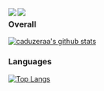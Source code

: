 <a href="https://github.com/anuraghazra/github-readme-stats">
  <img align="left" src="https://github-readme-stats.vercel.app/api/pin/?username=caduzeraa&repo=github-readme-stats" />
</a>
<a href="https://github.com/anuraghazra/convoychat">
  <img align="left" src="https://github-readme-stats.vercel.app/api/pin/?username=caduzeraa&repo=convoychat" />
</a>

### Overall
[![caduzeraa's github stats](https://github-readme-stats.vercel.app/api?username=caduzeraa)](https://github.com/anuraghazra/github-readme-stats)

### Languages
[![Top Langs](https://github-readme-stats.vercel.app/api/top-langs/?username=caduzeraa)](https://github.com/anuraghazra/github-readme-stats)

